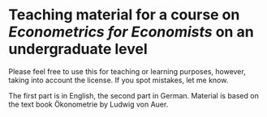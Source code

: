 # Teaching material for a course on *Econometrics for Economists* on an undergraduate level
Please feel free to use this for teaching or learning purposes, however, taking into account the license. If you spot mistakes, let me know.

The first part is in English, the second part in German. Material is based on the text book Ökonometrie by Ludwig von Auer.
